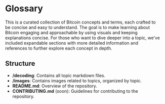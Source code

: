 # Glossary

This is a curated collection of Bitcoin concepts and terms, each crafted to be concise and easy to understand.
The goal is to make learning about Bitcoin engaging and approachable by using visuals and keeping explanations concise. For those who want to dive deeper into a topic, we've included expandable sections with more detailed information and references to further explore each concept in depth.

## Structure

-   **/decoding**: Contains all topic markdown files.
-   **/images**: Contains images related to topics, organized by topic.
-   **README.md**: Overview of the repository.
-   **CONTRIBUTING.md** (soon): Guidelines for contributing to the repository.

